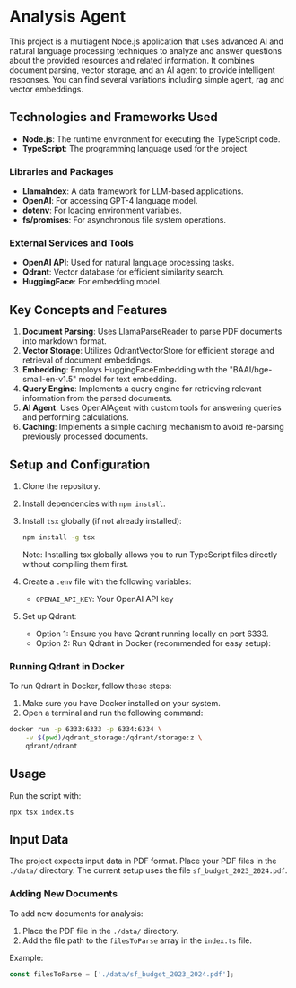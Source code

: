 # Analysis Agent

This project is a multiagent Node.js application that uses advanced AI and natural language processing techniques to analyze and answer questions about the provided resources and related information. It combines document parsing, vector storage, and an AI agent to provide intelligent responses. You can find several variations including simple agent, rag and vector embeddings.

## Technologies and Frameworks Used

-   **Node.js**: The runtime environment for executing the TypeScript code.
-   **TypeScript**: The programming language used for the project.

### Libraries and Packages

-   **LlamaIndex**: A data framework for LLM-based applications.
-   **OpenAI**: For accessing GPT-4 language model.
-   **dotenv**: For loading environment variables.
-   **fs/promises**: For asynchronous file system operations.

### External Services and Tools

-   **OpenAI API**: Used for natural language processing tasks.
-   **Qdrant**: Vector database for efficient similarity search.
-   **HuggingFace**: For embedding model.

## Key Concepts and Features

1. **Document Parsing**: Uses LlamaParseReader to parse PDF documents into markdown format.
2. **Vector Storage**: Utilizes QdrantVectorStore for efficient storage and retrieval of document embeddings.
3. **Embedding**: Employs HuggingFaceEmbedding with the "BAAI/bge-small-en-v1.5" model for text embedding.
4. **Query Engine**: Implements a query engine for retrieving relevant information from the parsed documents.
5. **AI Agent**: Uses OpenAIAgent with custom tools for answering queries and performing calculations.
6. **Caching**: Implements a simple caching mechanism to avoid re-parsing previously processed documents.

## Setup and Configuration

1. Clone the repository.
2. Install dependencies with `npm install`.
3. Install `tsx` globally (if not already installed):

    ```bash
    npm install -g tsx
    ```

    Note: Installing tsx globally allows you to run TypeScript files directly without compiling them first.

4. Create a `.env` file with the following variables:
    - `OPENAI_API_KEY`: Your OpenAI API key
5. Set up Qdrant:
    - Option 1: Ensure you have Qdrant running locally on port 6333.
    - Option 2: Run Qdrant in Docker (recommended for easy setup):

### Running Qdrant in Docker

To run Qdrant in Docker, follow these steps:

1. Make sure you have Docker installed on your system.
2. Open a terminal and run the following command:

```bash
docker run -p 6333:6333 -p 6334:6334 \
    -v $(pwd)/qdrant_storage:/qdrant/storage:z \
    qdrant/qdrant
```

## Usage

Run the script with:

`npx tsx index.ts`

## Input Data

The project expects input data in PDF format. Place your PDF files in the `./data/` directory. The current setup uses the file `sf_budget_2023_2024.pdf`.

### Adding New Documents

To add new documents for analysis:

1. Place the PDF file in the `./data/` directory.
2. Add the file path to the `filesToParse` array in the `index.ts` file.

Example:

```typescript
const filesToParse = ['./data/sf_budget_2023_2024.pdf'];
```
